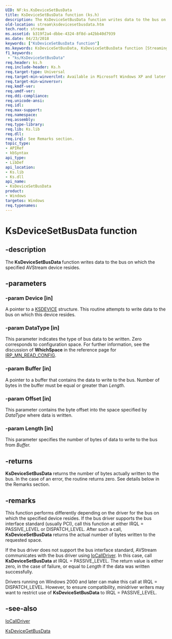 ```yaml
---
UID: NF:ks.KsDeviceSetBusData
title: KsDeviceSetBusData function (ks.h)
description: The KsDeviceSetBusData function writes data to the bus on which the specified AVStream device resides.
old-location: stream\ksdevicesetbusdata.htm
tech.root: stream
ms.assetid: b319f2a4-dbbe-4324-8f8d-a42bb40d7939
ms.date: 04/23/2018
keywords: ["KsDeviceSetBusData function"]
ms.keywords: KsDeviceSetBusData, KsDeviceSetBusData function [Streaming Media Devices], avfunc_5b7ad4e8-d651-4b80-99db-260fba83ce15.xml, ks/KsDeviceSetBusData, stream.ksdevicesetbusdata
f1_keywords:
 - "ks/KsDeviceSetBusData"
req.header: ks.h
req.include-header: Ks.h
req.target-type: Universal
req.target-min-winverclnt: Available in Microsoft Windows XP and later operating systems and DirectX 8.0 and later DirectX versions.
req.target-min-winversvr: 
req.kmdf-ver: 
req.umdf-ver: 
req.ddi-compliance: 
req.unicode-ansi: 
req.idl: 
req.max-support: 
req.namespace: 
req.assembly: 
req.type-library: 
req.lib: Ks.lib
req.dll: 
req.irql: See Remarks section.
topic_type:
- APIRef
- kbSyntax
api_type:
- LibDef
api_location:
- Ks.lib
- Ks.dll
api_name:
- KsDeviceSetBusData
product:
- Windows
targetos: Windows
req.typenames: 
---
```


# KsDeviceSetBusData function


## -description


The<b> KsDeviceSetBusData </b>function writes data to the bus on which the specified AVStream device resides.


## -parameters




### -param Device [in]

A pointer to a <a href="https://docs.microsoft.com/windows-hardware/drivers/ddi/ks/ns-ks-_ksdevice">KSDEVICE</a> structure. This routine attempts to write data to the bus on which this device resides.


### -param DataType [in]

This parameter indicates the type of bus data to be written. Zero corresponds to configuration space. For further information, see the discussion of <b>WhichSpace</b> in the reference page for <a href="https://docs.microsoft.com/windows-hardware/drivers/kernel/irp-mn-read-config">IRP_MN_READ_CONFIG</a>.


### -param Buffer [in]

A pointer to a buffer that contains the data to write to the bus. Number of bytes in the buffer must be equal or greater than <i>Length</i>.


### -param Offset [in]

This parameter contains the byte offset into the space specified by <i>DataType</i> where data is written.


### -param Length [in]

This parameter specifies the number of bytes of data to write to the bus from <i>Buffer.</i>


## -returns



<b>KsDeviceSetBusData</b> returns the number of bytes actually written to the bus. In the case of an error, the routine returns zero. See details below in the Remarks section.




## -remarks



This function performs differently depending on the driver for the bus on which the specified device resides. If the bus driver supports the bus interface standard (usually PCI), call this function at either IRQL = PASSIVE_LEVEL or DISPATCH_LEVEL. After such a call, <b>KsDeviceSetBusData</b> returns the actual number of bytes written to the requested space.

If the bus driver does not support the bus interface standard, AVStream communicates with the bus driver using <a href="https://docs.microsoft.com/windows-hardware/drivers/ddi/wdm/nf-wdm-iocalldriver">IoCallDriver</a>. In this case, call <b>KsDeviceSetBusData</b> at IRQL = PASSIVE_LEVEL. The return value is either zero, in the case of failure, or equal to <i>Length</i> if the data was written successfully.

Drivers running on Windows 2000 and later can make this call at IRQL = DISPATCH_LEVEL. However, to ensure compatibility, minidriver writers may want to restrict use of <b>KsDeviceSetBusData</b> to IRQL = PASSIVE_LEVEL.




## -see-also




<a href="https://docs.microsoft.com/windows-hardware/drivers/ddi/wdm/nf-wdm-iocalldriver">IoCallDriver</a>



<a href="https://docs.microsoft.com/windows-hardware/drivers/ddi/ks/nf-ks-ksdevicegetbusdata">KsDeviceGetBusData</a>
 

 

